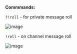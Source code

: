 **Commmands:**

`?!roll` - for private message roll

![image](https://github.com/TakoTatsuOji/gamba-roll-bot/assets/67666864/9d0d67a1-3385-45a2-8e2c-df5ac445c81b)

`!roll` - on channel message roll

![image](https://github.com/TakoTatsuOji/gamba-roll-bot/assets/67666864/a89996c7-a831-488e-b96d-9beeaf5a6d1a)


